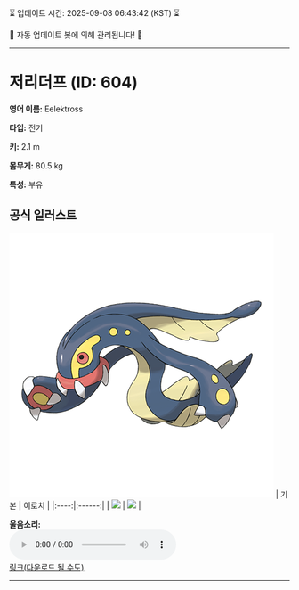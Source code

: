 
⏳ 업데이트 시간: 2025-09-08 06:43:42 (KST) ⏳

🤖 자동 업데이트 봇에 의해 관리됩니다! 🤖

---

# 저리더프 (ID: 604)
**영어 이름:** Eelektross

**타입:** 전기

**키:** 2.1 m

**몸무게:** 80.5 kg

**특성:** 부유

## 공식 일러스트
![](https://raw.githubusercontent.com/PokeAPI/sprites/master/sprites/pokemon/other/official-artwork/604.png)
| 기본 | 이로치 |
|:----:|:------:|
| <img src="http://play.pokemonshowdown.com/sprites/ani/eelektross.gif" width="200"> | <img src="http://play.pokemonshowdown.com/sprites/ani-shiny/eelektross.gif" width="200"> |

**울음소리:**<br><audio controls src="https://raw.githubusercontent.com/PokeAPI/cries/main/cries/pokemon/latest/604.ogg"></audio><br> [링크(다운로드 될 수도)](https://raw.githubusercontent.com/PokeAPI/cries/main/cries/pokemon/latest/604.ogg)


---
